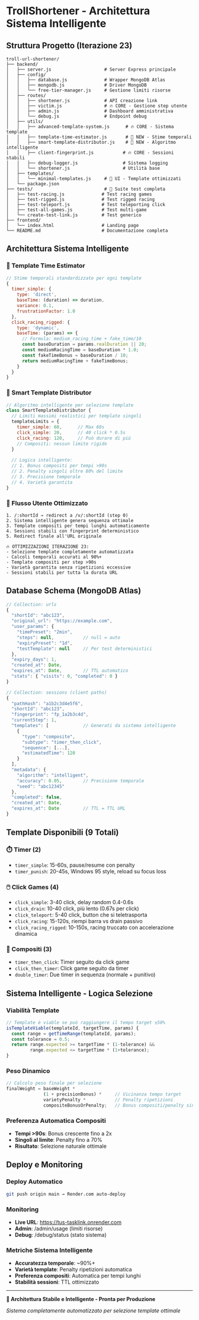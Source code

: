 # TrollShortener - Architettura Sistema Intelligente

## Struttura Progetto (Iterazione 23)

```
troll-url-shortener/
├── backend/
│   ├── server.js                    # Server Express principale
│   ├── config/
│   │   ├── database.js              # Wrapper MongoDB Atlas
│   │   ├── mongodb.js               # Driver MongoDB
│   │   └── free-tier-manager.js     # Gestione limiti risorse
│   ├── routes/
│   │   ├── shortener.js             # API creazione link
│   │   ├── victim.js                # 🔥 CORE - Gestione step utente
│   │   ├── admin.js                 # Dashboard amministrativa
│   │   └── debug.js                 # Endpoint debug
│   ├── utils/
│   │   ├── advanced-template-system.js      # 🔥 CORE - Sistema template
│   │   ├── template-time-estimator.js       # 🧠 NEW - Stime temporali
│   │   ├── smart-template-distributor.js    # 🧠 NEW - Algoritmo intelligente
│   │   ├── client-fingerprint.js           # 🔥 CORE - Sessioni stabili
│   │   ├── debug-logger.js                 # Sistema logging
│   │   └── shortener.js                    # Utilità base
│   ├── templates/
│   │   └── minimal-templates.js     # 🎨 UI - Template ottimizzati
│   └── package.json
├── tests/                           # 🧪 Suite test completa
│   ├── test-racing.js              # Test racing games
│   ├── test-rigged.js              # Test rigged racing
│   ├── test-teleport.js            # Test teleporting click
│   ├── test-all-games.js           # Test multi-game
│   └── create-test-link.js         # Test generico
├── frontend/
│   └── index.html                  # Landing page
└── README.md                       # Documentazione completa
```

## Architettura Sistema Intelligente

### **🧠 Template Time Estimator**
```javascript
// Stime temporali standardizzate per ogni template
{
  timer_simple: {
    type: 'direct',
    baseTime: (duration) => duration,
    variance: 0.1,
    frustrationFactor: 1.0
  },
  click_racing_rigged: {
    type: 'dynamic', 
    baseTime: (params) => {
      // Formula: medium_racing_time + fake_time/10
      const baseDuration = params.realDuration || 20;
      const mediumRacingTime = baseDuration * 1.0;
      const fakeTimeBonus = baseDuration / 10;
      return mediumRacingTime + fakeTimeBonus;
    }
  }
}
```

### **🎯 Smart Template Distributor**
```javascript
// Algoritmo intelligente per selezione template
class SmartTemplateDistributor {
  // Limiti massimi realistici per template singoli
  templateLimits = {
    timer_simple: 60,      // Max 60s
    click_simple: 20,      // 40 click * 0.5s
    click_racing: 120,     // Può durare di più
    // Compositi: nessun limite rigido
  }
  
  // Logica intelligente:
  // 1. Bonus compositi per tempi >90s
  // 2. Penalty singoli oltre 80% del limite
  // 3. Precisione temporale
  // 4. Varietà garantita
}
```

### **🔄 Flusso Utente Ottimizzato**
```
1. /:shortId → redirect a /v/:shortId (step 0)
2. Sistema intelligente genera sequenza ottimale
3. Template compositi per tempi lunghi automaticamente
4. Sessioni stabili con fingerprint deterministico
5. Redirect finale all'URL originale

🔥 OTTIMIZZAZIONI ITERAZIONE 23:
- Selezione template completamente automatizzata
- Calcoli temporali accurati al 90%+
- Template compositi per step >90s
- Varietà garantita senza ripetizioni eccessive
- Sessioni stabili per tutta la durata URL
```

## Database Schema (MongoDB Atlas)

```javascript
// Collection: urls
{
  "shortId": "abc123",
  "original_url": "https://example.com", 
  "user_params": {
    "timePreset": "2min",
    "steps": null,           // null = auto
    "expiryPreset": "1d",
    "testTemplate": null     // Per test deterministici
  },
  "expiry_days": 1,
  "created_at": Date,
  "expires_at": Date,        // TTL automatico
  "stats": { "visits": 0, "completed": 0 }
}

// Collection: sessions (client paths)
{
  "pathHash": "a1b2c3d4e5f6",
  "shortId": "abc123", 
  "fingerprint": "fp_1a2b3c4d",
  "currentStep": 1,
  "templates": [             // Generati da sistema intelligente
    {
      "type": "composite",
      "subtype": "timer_then_click",
      "sequence": [...],
      "estimatedTime": 120
    }
  ],
  "metadata": {
    "algorithm": "intelligent",
    "accuracy": 0.05,        // Precisione temporale
    "seed": "abc12345"
  },
  "completed": false,
  "created_at": Date,
  "expires_at": Date         // TTL = TTL URL
}
```

## Template Disponibili (9 Totali)

### **⏱️ Timer (2)**
- `timer_simple`: 15-60s, pause/resume con penalty
- `timer_punish`: 20-45s, Windows 95 style, reload su focus loss

### **🖱️ Click Games (4)**  
- `click_simple`: 3-40 click, delay random 0.4-0.6s
- `click_drain`: 10-40 click, più lento (0.67s per click)
- `click_teleport`: 5-40 click, button che si teletrasporta
- `click_racing`: 15-120s, riempi barra vs drain passivo
- `click_racing_rigged`: 10-150s, racing truccato con accelerazione dinamica

### **🔄 Compositi (3)**
- `timer_then_click`: Timer seguito da click game
- `click_then_timer`: Click game seguito da timer
- `double_timer`: Due timer in sequenza (normale + punitivo)

## Sistema Intelligente - Logica Selezione

### **Viabilità Template**
```javascript
// Template è viable se può raggiungere il tempo target ±50%
isTemplateViable(templateId, targetTime, params) {
  const range = getTimeRange(templateId, params);
  const tolerance = 0.5;
  return range.expected >= targetTime * (1-tolerance) && 
         range.expected <= targetTime * (1+tolerance);
}
```

### **Peso Dinamico**
```javascript
// Calcolo peso finale per selezione
finalWeight = baseWeight * 
              (1 + precisionBonus) *     // Vicinanza tempo target
              varietyPenalty *           // Penalty ripetizioni
              compositeBonusOrPenalty;   // Bonus compositi/penalty singoli
```

### **Preferenza Automatica Compositi**
- **Tempi >90s**: Bonus crescente fino a 2x
- **Singoli al limite**: Penalty fino a 70%
- **Risultato**: Selezione naturale ottimale

## Deploy e Monitoring

### **Deploy Automatico**
```bash
git push origin main → Render.com auto-deploy
```

### **Monitoring**
- **Live URL**: https://tus-tasklink.onrender.com
- **Admin**: /admin/usage (limiti risorse)
- **Debug**: /debug/status (stato sistema)

### **Metriche Sistema Intelligente**
- **Accuratezza temporale**: ~90%+ 
- **Varietà template**: Penalty ripetizioni automatica
- **Preferenza compositi**: Automatica per tempi lunghi
- **Stabilità sessioni**: TTL ottimizzato

---

**🎯 Architettura Stabile e Intelligente - Pronta per Produzione**

*Sistema completamente automatizzato per selezione template ottimale*